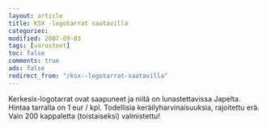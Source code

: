 ```yaml
--- 
layout: article 
title: KSX -logotarrat saatavilla 
categories: 
modified: 2007-09-03 
tags: [varusteet]
toc: false 
comments: true 
ads: false 
redirect_from: "/ksx--logotarrat-saatavilla" 
--- 
```


Kerkesix-logotarrat ovat saapuneet ja niitä on lunastettavissa Japelta.
Hintaa tarralla on 1 eur / kpl. Todellisia keräilyharvinaisuuksia,
rajoitettu erä. Vain 200 kappaletta (toistaiseksi) valmistettu!

